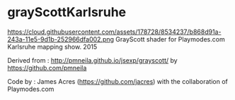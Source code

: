 # grayScottKarlsruhe
https://cloud.githubusercontent.com/assets/178728/8534237/b868d91a-243a-11e5-9d1b-252966dfa002.png
GrayScott shader for Playmodes.com Karlsruhe mapping show. 2015

Derived from : http://pmneila.github.io/jsexp/grayscott/
by https://github.com/pmneila

Code by : James Acres (https://github.com/jacres) with the collaboration of Playmodes.com
